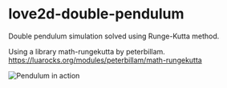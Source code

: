 # love2d-double-pendulum
Double pendulum simulation solved using Runge-Kutta method.

Using a library math-rungekutta by peterbillam.
https://luarocks.org/modules/peterbillam/math-rungekutta

![Pendulum in action](https://github.com/karolBak/love2d-double-pendulum/blob/master/screen.png)
